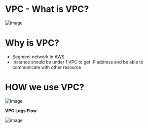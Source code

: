 # VPC - What is VPC?

![image](https://user-images.githubusercontent.com/25337881/194107283-c1c691f8-3b37-4b94-a84c-0a2d8cdcbd88.png)




# Why is VPC?

- Segment network in AWS 
- Instance should be under 1 VPC to get IP address and be able to communicate with other resource

# HOW we use VPC? 

![image](https://user-images.githubusercontent.com/25337881/196737741-8fdbb8cd-04fb-4169-ad71-1aad1fe83bd3.png)



**VPC Logs Flow**

![image](https://user-images.githubusercontent.com/25337881/197441433-cdd5a801-931b-46c8-a3a3-2fa4b0fda356.png)
